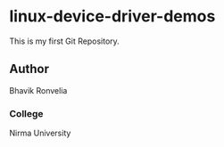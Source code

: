 # linux-device-driver-demos
This is my first Git Repository.

## Author 
Bhavik Ronvelia

### College
Nirma University
